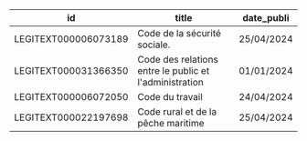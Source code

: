 id | title | date_publi
---|-------|-----------
LEGITEXT000006073189 | Code de la sécurité sociale. | 25/04/2024
LEGITEXT000031366350 | Code des relations entre le public et l'administration | 01/01/2024
LEGITEXT000006072050 | Code du travail | 24/04/2024
LEGITEXT000022197698 | Code rural et de la pêche maritime | 25/04/2024